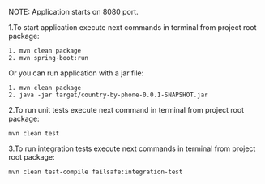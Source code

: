 NOTE:
Application starts on 8080 port.

1.To start application execute next commands in terminal from project root package:

    1. mvn clean package
    2. mvn spring-boot:run
    
Or you can run application with a jar file:

    1. mvn clean package
    2. java -jar target/country-by-phone-0.0.1-SNAPSHOT.jar 
  
2.To run unit tests execute next command in terminal from project root package:

    mvn clean test

3.To run integration tests execute next commands in terminal from project root package:

    mvn clean test-compile failsafe:integration-test